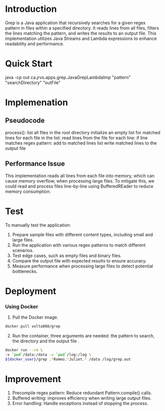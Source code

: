 # Introduction
Grep is a Java application that recursively searches for a given regex pattern in files within a specified directory. It reads lines from all files, filters the lines matching the pattern, and writes the results to an output file. This implementation utilizes Java Streams and Lambda expressions to enhance readability and performance.
# Quick Start
java -cp out ca.jrvs.apps.grep.JavaGrepLambdaImp "pattern" "searchDirectory" "outFile"

# Implemenation
## Pseudocode
process():
  list all files in the root directory
  initialize an empty list for matched lines
  for each file in the list:
    read lines from the file
    for each line:
      if line matches regex pattern:
        add to matched lines list
  write matched lines to the output file


## Performance Issue
This implementation reads all lines from each file into memory, which can cause memory overflow, when processing large files. To mitigate this, we could read and process files line-by-line using BufferedREader to reduce memory consumption.

# Test
To manually test the application:
1. Prepare sample files with different content types, including small and large files.
2. Run the application with various regex patterns to match different scenarios.
3. Test edge cases, such as empty files and binary files.
4. Compare the output file with expected results to ensure accuracy.
5. Measure performance when processing large files to detect potential bottlenecks.


# Deployment
### Using Docker
1. Pull the Docker image.
```bash
docker pull volta808/grep
```
2. Run the container, three arguments are needed: the pattern to search, the directory and the output file .
```bash
docker run --rm \
-v `pwd`/data:/data -v `pwd`/log:/log \
${docker_user}/grep .*Romeo.*Juliet.* /data /log/grep.out
```
# Improvement
1. Precompile regex pattern: Reduce redundant Pattern.compile() calls.
2. Buffered writing: improves efficiency when writing large output files.
3. Error handling: Handle exceptions instead of stopping the process.
